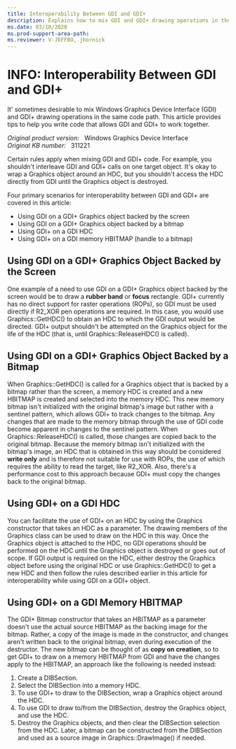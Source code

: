 ```yaml
---
title: Interoperability Between GDI and GDI+
description: Explains how to mix GDI and GDI+ drawing operations in the same code path.
ms.date: 03/10/2020
ms.prod-support-area-path:
ms.reviewer: V-JEFFBO, jhornick
---
```

# INFO: Interoperability Between GDI and GDI+

It' sometimes desirable to mix Windows Graphics Device Interface (GDI) and GDI+ drawing operations in the same code path. This article provides tips to help you write code that allows GDI and GDI+ to work together.

_Original product version:_ &nbsp; Windows Graphics Device Interface  
_Original KB number:_ &nbsp; 311221

Certain rules apply when mixing GDI and GDI+ code. For example, you shouldn't interleave GDI and GDI+ calls on one target object. It's okay to wrap a Graphics object around an HDC, but you shouldn't access the HDC directly from GDI until the Graphics object is destroyed.

Four primary scenarios for interoperability between GDI and GDI+ are covered in this article:

- Using GDI on a GDI+ Graphics object backed by the screen
- Using GDI on a GDI+ Graphics object backed by a bitmap
- Using GDI+ on a GDI HDC
- Using GDI+ on a GDI memory HBITMAP (handle to a bitmap)

## Using GDI on a GDI+ Graphics Object Backed by the Screen

One example of a need to use GDI on a GDI+ Graphics object backed by the screen would be to draw a **rubber band** or **focus** rectangle. GDI+ currently has no direct support for raster operations (ROPs), so GDI must be used directly if R2_XOR pen operations are required. In this case, you would use Graphics::GetHDC() to obtain an HDC to which the GDI output would be directed. GDI+ output shouldn't be attempted on the Graphics object for the life of the HDC (that is, until Graphics::ReleaseHDC() is called).

## Using GDI on a GDI+ Graphics Object Backed by a Bitmap

When Graphics::GetHDC() is called for a Graphics object that is backed by a bitmap rather than the screen, a memory HDC is created and a new HBITMAP is created and selected into the memory HDC. This new memory bitmap isn't initialized with the original bitmap's image but rather with a sentinel pattern, which allows GDI+ to track changes to the bitmap. Any changes that are made to the memory bitmap through the use of GDI code become apparent in changes to the sentinel pattern. When Graphics::ReleaseHDC() is called, those changes are copied back to the original bitmap. Because the memory bitmap isn't initialized with the bitmap's image, an HDC that is obtained in this way should be considered **write only** and is therefore not suitable for use with ROPs, the use of which requires the ability to read the target, like R2_XOR. Also, there's a performance cost to this approach because GDI+ must copy the changes back to the original bitmap.

## Using GDI+ on a GDI HDC

You can facilitate the use of GDI+ on an HDC by using the Graphics constructor that takes an HDC as a parameter. The drawing members of the Graphics class can be used to draw on the HDC in this way. Once the Graphics object is attached to the HDC, no GDI operations should be performed on the HDC until the Graphics object is destroyed or goes out of scope. If GDI output is required on the HDC, either destroy the Graphics object before using the original HDC or use Graphics::GetHDC() to get a new HDC and then follow the rules described earlier in this article for interoperability while using GDI on a GDI+ object.

## Using GDI+ on a GDI Memory HBITMAP

The GDI+ Bitmap constructor that takes an HBITMAP as a parameter doesn't use the actual source HBITMAP as the backing image for the bitmap. Rather, a copy of the image is made in the constructor, and changes aren't written back to the original bitmap, even during execution of the destructor. The new bitmap can be thought of as **copy on creation**, so to get GDI+ to draw on a memory HBITMAP from GDI and have the changes apply to the HBITMAP, an approach like the following is needed instead:

1. Create a DIBSection.
2. Select the DIBSection into a memory HDC.
3. To use GDI+ to draw to the DIBSection, wrap a Graphics object around the HDC.
4. To use GDI to draw to/from the DIBSection, destroy the Graphics object, and use the HDC.
5. Destroy the Graphics objects, and then clear the DIBSection selection from the HDC. Later, a bitmap can be constructed from the DIBSection and used as a source image in Graphics::DrawImage() if needed.
